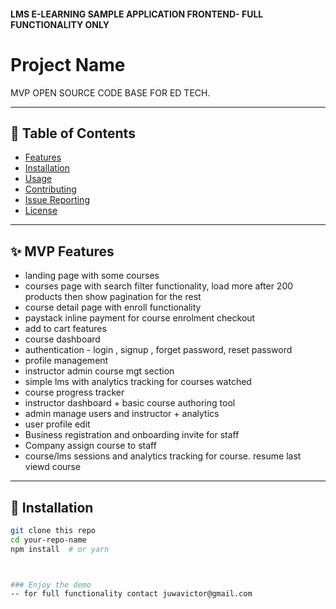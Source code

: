 #### LMS E-LEARNING SAMPLE APPLICATION  FRONTEND- FULL FUNCTIONALITY ONLY


# Project Name

MVP OPEN SOURCE CODE  BASE FOR ED TECH.

---

## 📂 Table of Contents

- [Features](#features)
- [Installation](#installation)
- [Usage](#usage)
- [Contributing](#contributing)
- [Issue Reporting](#issue-reporting)
- [License](#license)

---

## ✨ MVP Features

- landing page with some courses
- courses page with search filter functionality, load more after 200 products then show pagination for the rest
- course detail page with enroll functionality
- paystack inline payment for course enrolment checkout
- add to cart features
- course dashboard
- authentication - login , signup , forget password, reset password
- profile management
- instructor admin course mgt section
- simple lms with analytics tracking for courses watched
- course progress tracker 
- instructor dashboard + basic course authoring tool
- admin manage users and instructor + analytics
- user profile edit
- Business registration and onboarding invite for staff
- Company assign course to staff
- course/lms sessions and analytics tracking for course. resume last viewd course
---

## 🚀 Installation

```bash
git clone this repo
cd your-repo-name
npm install  # or yarn



### Enjoy the demo
-- for full functionality contact juwavictor@gmail.com